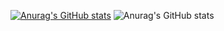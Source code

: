 [![Anurag's GitHub stats](https://github-readme-stats.vercel.app/api?username=graykkutu)](https://github.com/anuraghazra/github-readme-stats)
![Anurag's GitHub stats](https://github-readme-stats.vercel.app/api?username=graykkutu&show_icons=true&theme=radical)
<!--
**graykkutu/graykkutu** is a ✨ _special_ ✨ repository because its `README.md` (this file) appears on your GitHub profile.

Here are some ideas to get you started:

- 🔭 I’m currently working on ...
- 🌱 I’m currently learning ...
- 👯 I’m looking to collaborate on ...
- 🤔 I’m looking for help with ...
- 💬 Ask me about ...
- 📫 How to reach me: ...
- 😄 Pronouns: ...
- ⚡ Fun fact: ...
![Anurag's GitHub stats](https://github-readme-stats.vercel.app/api?username=graykkutu&show_icons=true&theme=radical)
-->
